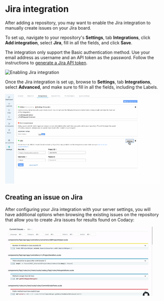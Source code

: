 # Jira integration

After adding a repository, you may want to enable the Jira integration to manually create issues on your Jira board.

To set up, navigate to your repository's **Settings**, tab **Integrations**, click **Add integration**, select **Jira**, fill in all the fields, and click **Save**.

The integration only support the Basic authentication method. Use your email address as username and an API token as the password. Follow the instructions to [generate a Jira API token](https://confluence.atlassian.com/x/Vo71Nw).

![Enabling Jira integration](/images/Sep-04-2019_10-40-19.gif)

Once the Jira integration is set up, browse to **Settings**, tab **Integrations**, select **Advanced**, and make sure to fill in all the fields, including the Labels.

![](/images/test3.gif)

## Creating an issue on Jira

After configuring your Jira integration with your server settings, you will have additional options when browsing the existing issues on the repository that allow you to create Jira issues for results found on Codacy:

![Jira integration](/images/Jira_issue.gif)
